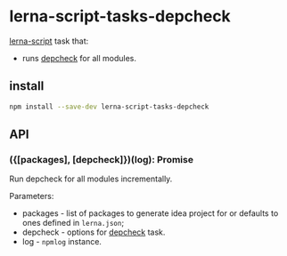 # lerna-script-tasks-depcheck

[lerna-script](../..) task that:
 - runs [depcheck](https://github.com/depcheck/depcheck) for all modules.

## install

```bash
npm install --save-dev lerna-script-tasks-depcheck
```

## API

### ({[packages], [depcheck]})(log): Promise
Run depcheck for all modules incrementally.

Parameters:
 - packages - list of packages to generate idea project for or defaults to ones defined in `lerna.json`;
 - depcheck - options for [depcheck](https://github.com/depcheck/depcheck) task.
 - log - `npmlog` instance.
